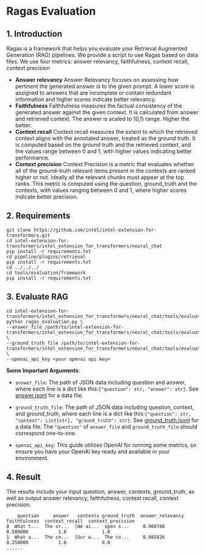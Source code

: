# Ragas Evaluation

## 1. Introduction
Ragas is a framework that helps you evaluate your Retrieval Augmented Generation (RAG) pipelines. We provide a script to use Ragas based on data files. We use four metrics: answer relevancy, faithfulness, context recall, context precision
* **Answer relevancy**
Answer Relevancy focuses on assessing how pertinent the generated answer is to the given prompt. A lower score is assigned to answers that are incomplete or contain redundant information and higher scores indicate better relevancy.
* **Faithfulness**
Faithfulness measures the factual consistency of the generated answer against the given context. It is calculated from answer and retrieved context. The answer is scaled to (0,1) range. Higher the better.
* **Context recall**
Context recall measures the extent to which the retrieved context aligns with the annotated answer, treated as the ground truth. It is computed based on the ground truth and the retrieved context, and the values range between 0 and 1, with higher values indicating better performance.
* **Context precision**
Context Precision is a metric that evaluates whether all of the ground-truth relevant items present in the contexts are ranked higher or not. Ideally all the relevant chunks must appear at the top ranks. This metric is computed using the question, ground_truth and the contexts, with values ranging between 0 and 1, where higher scores indicate better precision.

## 2. Requirements
```
git clone https://github.com/intel/intel-extension-for-transformers.git
cd intel-extension-for-transformers/intel_extension_for_transformers/neural_chat
pip install -r requirements.txt
cd pipeline/plugins/retrieval
pip install -r requirements.txt
cd ../../../
cd tools/evaluation/framework
pip install -r requirements.txt
```

## 3. Evaluate RAG
```
cd intel-extension-for-transformers/intel_extension_for_transformers/neural_chat/tools/evaluation/framework
python ragas_evaluation.py \
--answer_file /path/to/intel-extension-for-transformers/intel_extension_for_transformers/neural_chat/tools/evaluation/data_augmentation/answer.jsonl \
--ground_truth_file /path/to/intel-extension-for-transformers/intel_extension_for_transformers/neural_chat/tools/evaluation/data_augmentation/ground_truth.jsonl \
--openai_api_key <your openai api key>
```

**Some Important Arguments**:
- `answer_file`: The path of JSON data including question and answer, where each line is a dict like this:```{"question": str, "answer": str}```. See [answer.jsonl](https://github.com/intel/intel-extension-for-transformers/blob/master/intel_extension_for_transformers/neural_chat/tools/evaluation/data_augmentation/answer.jsonl) for a data file.

- `ground_truth_file`: The path of JSON data including question, context, and ground_truth, where each line is a dict like this:```{"question": str, "context": List[str], "ground_truth": str}```. See [ground_truth.jsonl](https://github.com/intel/intel-extension-for-transformers/blob/master/intel_extension_for_transformers/neural_chat/tools/evaluation/data_augmentation/ground_truth.jsonl) for a data file. The `"question"` of `answer_file` and `ground_truth_file` should correspond one-to-one.

- `openai_api_key`: This guide utilizes OpenAI for running some metrics, so ensure you have your OpenAI key ready and available in your environment.

## 4. Result
The results include your input question, answer, contexts, ground_truth, as well as output answer relevancy, faithfulness, context recall, context precision.
```
    question     answer   contexts ground_truth  answer_relevancy  faithfulness  context_recall  context_precision
0  What t...  The or...  [We ai...  open s...     0.900788          0.500000           1.0             1.0
1  What a...  The co...  [Our w...  The co...     0.985826          0.250000           1.0             0.0
......
```
